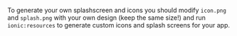 To generate your own splashscreen and icons you should modify `icon.png` and `splash.png` with your own design (keep the same size!) and run `ionic:resources` to generate custom icons and splash screens for your
app.